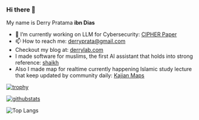 ### Hi there 👋

My name is Derry Pratama **ibn Dias**

- 🔭 I’m currently working on LLM for Cybersecurity: [CIPHER Paper](https://www.mdpi.com/1424-8220/24/21/6878)
- 📫 How to reach me: derryprata@gmail.com
- Checkout my blog at: [derrylab.com](https://derrylab.com)
- I made software for muslims, the first AI assistant that holds into strong reference: [shaikh](https://shaikh.derrylab.com)
- Also I made map for realtime currently happening Islamic study lecture that keep updated by community daily:  [Kajian Maps](https://kajian.derrylab.com)

[![trophy](https://github-profile-trophy.vercel.app/?username=ibndias&theme=onedark)](https://github.com/ryo-ma/github-profile-trophy)

[![githubstats](https://github-readme-stats.vercel.app/api/?username=ibndias&rank_icon=percentile&theme=dark&show_icons=true)](https://github-readme-stats.vercel.app/api/?username=ibndias&theme=dark&show_icons=true)

![Top Langs](https://github-readme-stats.vercel.app/api/top-langs/?username=ibndias&theme=dark&layout=compact)
<!--
**ibndias/ibndias** is a ✨ _special_ ✨ repository because its `README.md` (this file) appears on your GitHub profile.

Here are some ideas to get you started:

- 🔭 I’m currently working on ...
- 🌱 I’m currently learning ...
- 👯 I’m looking to collaborate on ...
- 🤔 I’m looking for help with ...
- 💬 Ask me about ...
- 📫 How to reach me: ...
- 😄 Pronouns: ...
- ⚡ Fun fact: ...
-->

